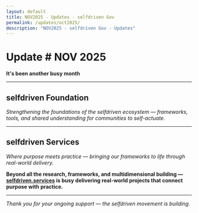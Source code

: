 ```yaml
---
layout: default
title: NOV2025 - Updates - selfdriven Gov
permalink: /updates/oct2025/
description: "NOV2025 - selfdriven Gov - Updates"
---
```


# Update # NOV 2025

**It's been another busy month**

---

## selfdriven Foundation
*Strengthening the foundations of the selfdriven ecosystem — frameworks, tools, and shared understanding for communities to self-actuate.*


---

## selfdriven Services
*Where purpose meets practice — bringing our frameworks to life through real-world delivery.*

**Beyond all the research, frameworks, and multidimensional building — [selfdriven.services](https://selfdriven.services) is busy delivering real-world projects that connect purpose with practice.**
 

---

*Thank you for your ongoing support — the selfdriven movement is building.*